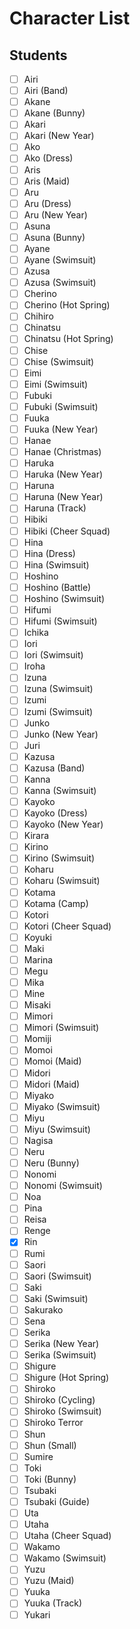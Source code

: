 # Character List
## Students
- [ ] Airi
- [ ] Airi (Band)
- [ ] Akane
- [ ] Akane (Bunny)
- [ ] Akari
- [ ] Akari (New Year)
- [ ] Ako
- [ ] Ako (Dress)
- [ ] Aris
- [ ] Aris (Maid)
- [ ] Aru
- [ ] Aru (Dress)
- [ ] Aru (New Year)
- [ ] Asuna
- [ ] Asuna (Bunny)
- [ ] Ayane
- [ ] Ayane (Swimsuit)
- [ ] Azusa
- [ ] Azusa (Swimsuit)
- [ ] Cherino
- [ ] Cherino (Hot Spring)
- [ ] Chihiro
- [ ] Chinatsu
- [ ] Chinatsu (Hot Spring)
- [ ] Chise
- [ ] Chise (Swimsuit)
- [ ] Eimi
- [ ] Eimi (Swimsuit)
- [ ] Fubuki
- [ ] Fubuki (Swimsuit)
- [ ] Fuuka
- [ ] Fuuka (New Year)
- [ ] Hanae
- [ ] Hanae (Christmas)
- [ ] Haruka
- [ ] Haruka (New Year)
- [ ] Haruna
- [ ] Haruna (New Year)
- [ ] Haruna (Track)
- [ ] Hibiki
- [ ] Hibiki (Cheer Squad)
- [ ] Hina
- [ ] Hina (Dress)
- [ ] Hina (Swimsuit)
- [ ] Hoshino
- [ ] Hoshino (Battle)
- [ ] Hoshino (Swimsuit)
- [ ] Hifumi
- [ ] Hifumi (Swimsuit)
- [ ] Ichika
- [ ] Iori
- [ ] Iori (Swimsuit)
- [ ] Iroha
- [ ] Izuna
- [ ] Izuna (Swimsuit)
- [ ] Izumi
- [ ] Izumi (Swimsuit)
- [ ] Junko
- [ ] Junko (New Year)
- [ ] Juri
- [ ] Kazusa
- [ ] Kazusa (Band)
- [ ] Kanna
- [ ] Kanna (Swimsuit)
- [ ] Kayoko
- [ ] Kayoko (Dress)
- [ ] Kayoko (New Year)
- [ ] Kirara
- [ ] Kirino
- [ ] Kirino (Swimsuit)
- [ ] Koharu
- [ ] Koharu (Swimsuit)
- [ ] Kotama
- [ ] Kotama (Camp)
- [ ] Kotori
- [ ] Kotori (Cheer Squad)
- [ ] Koyuki
- [ ] Maki
- [ ] Marina
- [ ] Megu
- [ ] Mika
- [ ] Mine
- [ ] Misaki
- [ ] Mimori
- [ ] Mimori (Swimsuit)
- [ ] Momiji
- [ ] Momoi
- [ ] Momoi (Maid)
- [ ] Midori
- [ ] Midori (Maid)
- [ ] Miyako
- [ ] Miyako (Swimsuit)
- [ ] Miyu
- [ ] Miyu (Swimsuit)
- [ ] Nagisa
- [ ] Neru
- [ ] Neru (Bunny)
- [ ] Nonomi
- [ ] Nonomi (Swimsuit)
- [ ] Noa
- [ ] Pina
- [ ] Reisa
- [ ] Renge
- [x] Rin
- [ ] Rumi
- [ ] Saori
- [ ] Saori (Swimsuit)
- [ ] Saki
- [ ] Saki (Swimsuit)
- [ ] Sakurako
- [ ] Sena
- [ ] Serika
- [ ] Serika (New Year)
- [ ] Serika (Swimsuit)
- [ ] Shigure
- [ ] Shigure (Hot Spring)
- [ ] Shiroko
- [ ] Shiroko (Cycling)
- [ ] Shiroko (Swimsuit)
- [ ] Shiroko Terror
- [ ] Shun
- [ ] Shun (Small)
- [ ] Sumire
- [ ] Toki
- [ ] Toki (Bunny)
- [ ] Tsubaki
- [ ] Tsubaki (Guide)
- [ ] Uta
- [ ] Utaha
- [ ] Utaha (Cheer Squad)
- [ ] Wakamo
- [ ] Wakamo (Swimsuit)
- [ ] Yuzu
- [ ] Yuzu (Maid)
- [ ] Yuuka
- [ ] Yuuka (Track)
- [ ] Yukari
